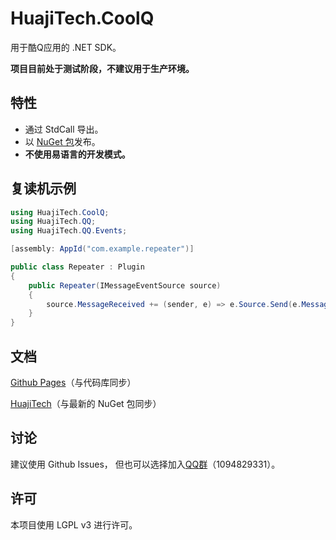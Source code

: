 # HuajiTech.CoolQ

用于酷Q应用的 .NET SDK。

**项目目前处于测试阶段，不建议用于生产环境。**

## 特性

- 通过 StdCall 导出。
- 以 [NuGet 包](https://www.nuget.org/packages/HuajiTech.CoolQ/)发布。
- **不使用易语言的开发模式。**

## 复读机示例

```csharp
using HuajiTech.CoolQ;
using HuajiTech.QQ;
using HuajiTech.QQ.Events;

[assembly: AppId("com.example.repeater")]

public class Repeater : Plugin
{
    public Repeater(IMessageEventSource source)
    {
        source.MessageReceived += (sender, e) => e.Source.Send(e.Message);
    }
}
```

## 文档

[Github Pages](https://huajitech.github.io/coolq-dotnet-sdk/)（与代码库同步）

[HuajiTech](https://www.huajitech.net/docs/coolq-dotnet-sdk/)（与最新的 NuGet 包同步）

## 讨论

建议使用 Github Issues，
但也可以选择加入[QQ群](https://jq.qq.com/?_wv=1027&k=5HPLCyU)（1094829331）。

## 许可

本项目使用 LGPL v3 进行许可。
